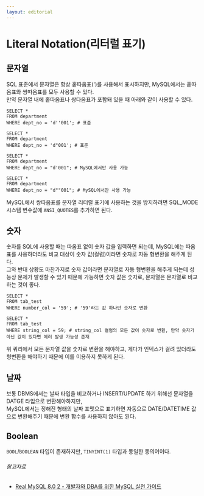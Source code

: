 ```yaml
---
layout: editorial
---
```


# Literal Notation(리터럴 표기)

## 문자열

SQL 표준에서 문자열은 항상 홑따옴표(')를 사용해서 표시하지만, MySQL에서는 홑따옴표와 쌍따옴표를 모두 사용할 수 있다.  
만약 문자열 내에 홑따옴표나 쌍다옴표가 포함돼 있을 때 아래와 같이 사용할 수 있다.

```mysql
SELECT *
FROM department
WHERE dept_no = 'd''001'; # 표준

SELECT *
FROM department
WHERE dept_no = 'd"001'; # 표준

SELECT *
FROM department
WHERE dept_no = "d'001"; # MySQL에서만 사용 가능

SELECT *
FROM department
WHERE dept_no = "d""001"; # MySQL에서만 사용 가능
```

MySQL에서 쌍따옴표를 문자열 리터럴 표기에 사용하는 것을 방지하려면 SQL_MODE 시스템 변수값에 `ANSI_QUOTES`를 추가하면 된다.

## 숫자

숫자를 SQL에 사용할 때는 따옴표 없이 숫자 값을 입력하면 되는데, MySQL에는 따옴표를 사용하더라도 비교 대상이 숫자 값(컬럼)이라면 숫자로 자동 형변환을 해주게 된다.  
그와 반대 상황도 마찬가지로 숫자 값이라면 문자열로 자동 형변환을 해주게 되는데 성능상 문제가 발생할 수 있기 때문에 가능하면 숫자 값은 숫자로, 문자열은 문자열로 비교하는 것이 좋다.

```mysql
SELECT *
FROM tab_test
WHERE number_col = '59'; # '59'라는 값 하나만 숫자로 변환

SELECT *
FROM tab_test
WHERE string_col = 59; # string_col 컬럼의 모든 값이 숫자로 변환, 만약 숫자가 아닌 값이 있다면 에러 발생 가능성 존재
```

위 쿼리에서 모든 문자열 값을 숫자로 변환을 해야하고, 게다가 인덱스가 걸려 있더라도 형변환을 해야하기 때문에 이를 이용하지 못하게 된다.

## 날짜

보통 DBMS에서는 날짜 타입을 비교하거나 INSERT/UPDATE 하기 위해선 문자열을 DATGE 타입으로 변환해야하지만,  
MySQL에서는 정해진 형태의 날짜 포맷으로 표기하면 자동으로 DATE/DATETIME 값으로 변환해주기 때문에 변환 함수를 사용하지 않아도 된다.

## Boolean

`BOOL`/`BOOLEAN` 타입이 존재하지만, `TINYINT(1)` 타입과 동일한 동의어이다.

###### 참고자료

- [Real MySQL 8.0 2 - 개발자와 DBA를 위한 MySQL 실전 가이드](https://www.nl.go.kr/seoji/contents/S80100000000.do?schM=intgr_detail_view_isbn&page=1&pageUnit=10&schType=simple&schStr=Real+MySql+8.0&isbn=9791158392727&cipId=228440238%2C)